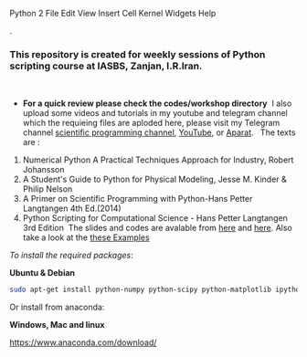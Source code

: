 Python 2 
File
Edit
View
Insert
Cell
Kernel
Widgets
Help

.
### This repository is created for weekly sessions of Python scripting course at IASBS, Zanjan, I.R.Iran.
​
- **For a quick review please check the codes/workshop directory**
​
I also upload some videos and tutorials in my youtube and telegram channel which the requieing files are aploded here, please visit my Telegram channel [scientific programming channel](https://t.me/s/scientific_programming), [YouTube](https://www.youtube.com/channel/UCtoQTqZF2LzaN6T-qQlorFg), or [Aparat](https://www.aparat.com/ziaeemehr).
​
​
The texts are :
​
1. Numerical Python A Practical Techniques Approach for Industry, Robert Johansson
2. A Student's Guide to Python for Physical Modeling, Jesse M. Kinder & Philip Nelson
3. A Primer on Scientific Programming with Python-Hans Petter Langtangen 4th Ed.(2014)
4. Python Scripting for Computational Science - Hans Petter Langtangen 3rd Edition
​
The slides and codes are avalable from [here](http://hplgit.github.io/scipro-primer/) and [here](http://folk.uio.no/hpl/scripting/).
Also take a look at the [these Examples](http://hplgit.github.io/primer.html/doc/pub/class/._class-readable000.html#table_of_contents)


*To install the required packages*:


**Ubuntu & Debian**
```sh
sudo apt-get install python-numpy python-scipy python-matplotlib ipython ipython-notebook python-pandas python-sympy python-nose
```


Or install from anaconda:

**Windows, Mac and linux**

https://www.anaconda.com/download/

